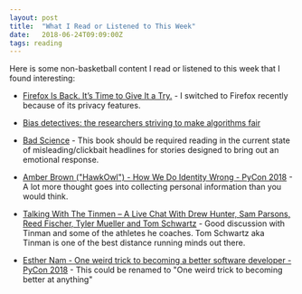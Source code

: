 ```yaml
---
layout: post
title:  "What I Read or Listened to This Week"
date:   2018-06-24T09:09:00Z
tags: reading
---
```

Here is some non-basketball content I read or listened to this week that I found interesting:


* [Firefox Is Back. It’s Time to Give It a Try.](https://mobile.nytimes.com/2018/06/20/technology/personaltech/firefox-chrome-browser-privacy.html) - I switched to Firefox recently because of its privacy features.

* [Bias detectives: the researchers striving to make algorithms fair](https://www.nature.com/articles/d41586-018-05469-3)

* [Bad Science](https://www.amazon.com/Bad-Science-Quacks-Pharma-Flacks/dp/0771035780/) - This book should be required reading in the current state of misleading/clickbait headlines for stories designed to bring out an emotional response.

* [Amber Brown ("HawkOwl") - How We Do Identity Wrong - PyCon 2018](https://www.youtube.com/watch?v=A5tPhUKljuY) - A lot more thought goes into collecting personal information than you would think.

* [Talking With The Tinmen – A Live Chat With Drew Hunter, Sam Parsons, Reed Fischer, Tyler Mueller and Tom Schwartz](http://citiusmag.com/citius-mag-podcast-tinman-elite/) - Good discussion with Tinman and some of the athletes he coaches. Tom Schwartz aka Tinman is one of the best distance running minds out there.

* [Esther Nam - One weird trick to becoming a better software developer - PyCon 2018](https://www.youtube.com/watch?v=IYWlfVqBQLc) - This could be renamed to "One weird trick to becoming better at anything"
